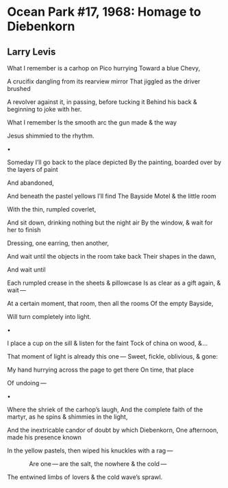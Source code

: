 # Ocean Park #17, 1968: Homage to Diebenkorn
## Larry Levis
What I remember is a carhop on Pico hurrying
Toward a blue Chevy,

A crucifix dangling from its rearview mirror
That jiggled as the driver brushed

A revolver against it, in passing, before tucking it
Behind his back & beginning to joke with her.

What I remember
Is the smooth arc the gun made & the way

Jesus shimmied to the rhythm.



•


Someday I’ll go back to the place depicted
By the painting, boarded over by the layers of paint

And abandoned,

And beneath the pastel yellows I’ll find
The Bayside Motel & the little room

With the thin, rumpled coverlet,

And sit down, drinking nothing but the night air
By the window, & wait for her to finish

Dressing, one earring, then another,

And wait until the objects in the room take back
Their shapes in the dawn,

And wait until

Each rumpled crease in the sheets & pillowcase
Is as clear as a gift again, & wait —

At a certain moment, that room, then all the rooms
Of the empty Bayside,

Will turn completely into light.


•


I place a cup on the sill & listen for the faint
Tock of china on wood, & ...

That moment of light is already this one —
Sweet, fickle, oblivious, & gone:

My hand hurrying across the page to get there
On time, that place

Of  undoing —


•


Where the shriek of  the carhop’s laugh,
And the complete faith of the martyr, as he spins & shimmies in the light,

And the inextricable candor of doubt by which Diebenkorn,
One afternoon, made his presence known

In the yellow pastels, then wiped his knuckles with a rag —

             Are one — are the salt, the nowhere & the cold —

The entwined limbs of  lovers & the cold wave’s sprawl.